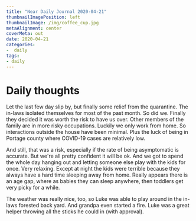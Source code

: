 ```yaml
---
title: "Near Daily Journal 2020-04-21"
thumbnailImagePosition: left
thumbnailImage: /img/coffee_cup.jpg
metaAlignment: center
coverMeta: out
date: 2020-04-21
categories:
-  daily
tags:
- daily
---
```


# Daily thoughts

Let the last few day slip by, but finally some relief from the quarantine.  The in-laws isolated themselves for most of the past month. So did we. Finally they decided it was worth the risk to have us over.  Other members of the family are in more risky occupations. Luckily we only work from home.  So interactions outside the house have been minimal.  Plus the luck of being in Portage county where COVID-19 cases are relatively low.  

And still, that was a risk, especially if the rate of being asymptomatic is accurate.  But we're all pretty confident it will be ok.  And we got to spend the whole day hanging out and letting someone else play with the kids for once.  Very relaxing. Except at night the kids were terrible because they always have a hard time sleeping away from home.  Really appears there is an age gap, where as babies they can sleep anywhere, then toddlers get very picky for a while.  

The weather was really nice, too, so Luke was able to play around in the in-laws forested back yard.  And grandpa even started a fire.  Luke was a great helper throwing all the sticks he could in (with approval).  